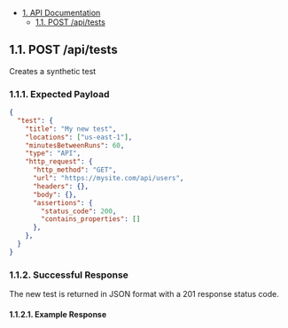 <!-- TOC -->

- [1. API Documentation](#1-api-documentation)
  - [1.1. POST /api/tests](#14-post-apitests)

## 1.1. POST /api/tests

Creates a synthetic test

### 1.1.1. Expected Payload

```json
{
  "test": {
    "title": "My new test",
    "locations": ["us-east-1"],
    "minutesBetweenRuns": 60,
    "type": "API",
    "http_request": {
      "http_method": "GET",
      "url": "https://mysite.com/api/users",
      "headers": {},
      "body": {},
      "assertions": {
        "status_code": 200,
        "contains_properties": []
      },
    },
  }
}
```

### 1.1.2. Successful Response

The new test is returned in JSON format with a 201 response status code.

#### 1.1.2.1. Example Response

```json

```